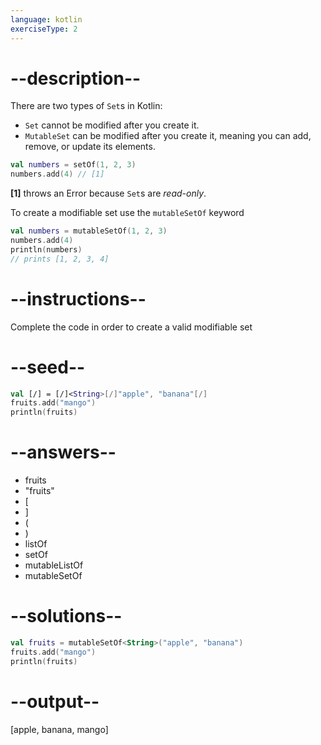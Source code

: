 ```yaml
---
language: kotlin
exerciseType: 2
---
```


# --description--

There are two types of `Set`s in Kotlin:

- `Set` cannot be modified after you create it.
- `MutableSet` can be modified after you create it, meaning you can add, remove, or update its elements.

```kotlin
val numbers = setOf(1, 2, 3)
numbers.add(4) // [1]
```
__[1]__ throws an Error because `Set`s are _read-only_.

To create a modifiable set use the `mutableSetOf` keyword
```kotlin
val numbers = mutableSetOf(1, 2, 3)
numbers.add(4)
println(numbers)
// prints [1, 2, 3, 4]
```

# --instructions--

Complete the code in order to create a valid modifiable set

# --seed--

```kotlin
val [/] = [/]<String>[/]"apple", "banana"[/]
fruits.add("mango")
println(fruits)
```

# --answers--

- fruits
- "fruits"
- [
- ]
- (
- )
- listOf
- setOf
- mutableListOf
- mutableSetOf

# --solutions--

```kotlin
val fruits = mutableSetOf<String>("apple", "banana")
fruits.add("mango")
println(fruits)
```

# --output--

[apple, banana, mango]
